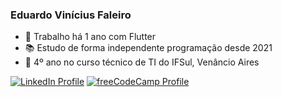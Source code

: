 ### Eduardo Vinícius Faleiro

- 🔭 Trabalho há 1 ano com Flutter
- 📚 Estudo de forma independente programação desde 2021
- 🏫 4º ano no curso técnico de TI do IFSul, Venâncio Aires

[![LinkedIn Profile](https://img.shields.io/badge/LinkedIn-blue?style=flat&logo=linkedin)](https://www.linkedin.com/in/eduardo-faleiro-867b87254)
[![freeCodeCamp Profile](https://img.shields.io/badge/freeCodeCamp-000020?style=flat&logo=freecodecamp)](https://www.freecodecamp.org/eduardoviniciusfaleiro)

